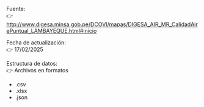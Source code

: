Fuente:   
👉 http://www.digesa.minsa.gob.pe/DCOVI/mapas/DIGESA_AIR_MR_CalidadAirePuntual_LAMBAYEQUE.html#inicio  

Fecha de actualización:  
👉 17/02/2025  

Estructura de datos:  
👉 Archivos en formatos  
- .csv  
- .xlsx  
- .json  